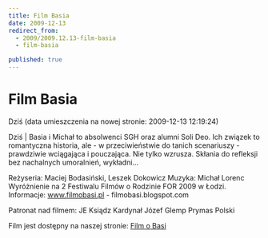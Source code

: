 ```yaml
---
title: Film Basia
date: 2009-12-13
redirect_from: 
  - 2009/2009.12.13-film-basia
  - film-basia

published: true
---
```




# Film Basia

<time>Dziś (data umieszczenia na nowej stronie: 2009-12-13 12:19:24)</time>

Dziś | Basia i Michał to absolwenci SGH oraz alumni Soli Deo. Ich związek to romantyczna historia, ale - w przeciwieństwie do tanich scenariuszy - prawdziwie wciągająca i pouczająca. Nie tylko wzrusza. Skłania do refleksji bez nachalnych umoralnień, wykładni...


Reżyseria: Maciej Bodasiński, Leszek Dokowicz
Muzyka: Michał Lorenc
Wyróżnienie na 2 Festiwalu Filmów o Rodzinie FOR 2009 w Łodzi.
Informacje: www.filmobasi.pl - filmobasi.blogspot.com

Patronat nad filmem:
JE Ksiądz Kardynał Józef Glemp
Prymas Polski

Film jest dostępny na naszej stronie:
[Film o Basi](http://old.solideo.pl/index.php?ms1=filmobasi&lang=pl)

<!--{{json:{"created_date":"2009-12-13 12:19:24","publish_down":"0000-00-00 00:00:00","id":"820"}}}-->